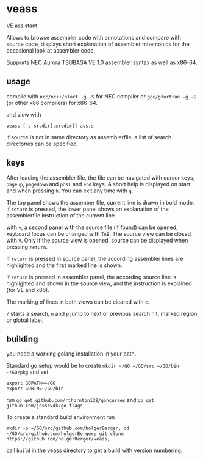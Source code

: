 # veass

VE assistant

Allows to browse assembler code with annotations and compare
with source code, displays short explanation of assembler mnemonics for the
occasional look at assembler code.

Supports NEC Aurora TSUBASA VE 1.0 assembler syntax as well as x86-64.

## usage

compile with `ncc/nc++/nfort -g -S` for NEC compiler or `gcc/gfortran -g -S` (or other x86 compilers) for x86-64.

and view with

    veass [-s srcdir[,srcdir]] ass.s

if source is not in same directory as assemblerfile, a list of search directories
can be specified.

## keys

After loading the assembler file, the file can be navigated with cursor keys,
`pageup`, `pagedown` and `pos1` and `end` keys. A short help is displayed on start and when
pressing `h`. You can exit any time with `q`.

The top panel shows the assember file, current line is drawn in bold mode.
if `return` is pressed, the lower panel shows an explanation of the assemblerfile
instruction of the current line.

with `v`, a second panel with the source file (if found) can be opened, keyboard
focus can be changed with `TAB`. The source view can be closed with `V`.
Only if the source view is opened, source can be displayed when pressing `return`.

If `return` is pressed in source panel, the according assembler lines are highlighted
and the first marked line is shown.

if `return` is pressed in assembler panel, the according source line is highlighted
and shown in the source view, and the instruction is explained (for VE and x86).

The marking of lines in both views can be cleared with `c`.

`/` starts a search, `n` and `p` jump to next or previous search hit, marked region or global label.


## building

you need a working golang installation in your path.

Standard go setup would be to create `mkdir ~/GO ~/GO/src ~/GO/bin ~/GO/pkg` and set

```
export GOPATH=~/GO
export GOBIN=~/GO/bin
```

run `go get github.com/rthornton128/goncurses` and `go get github.com/jessevdk/go-flags`

To create a standard build environment run

`mkdir -p ~/GO/src/github.com/holgerBerger; cd ~/GO/src/github.com/holgerBerger; git clone https://github.com/holgerBerger/veass;`

call `build` in the veass directory to get a build with version numbering.

